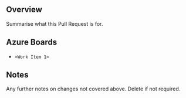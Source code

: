 <!--
⚠ Ensure the PR title starts with a reference to the primary work item it completes, in the form `AB#<id>: My PR Title`.
-->

## Overview

Summarise what this Pull Request is for.

<!--
ℹ If there are multiple relevant Azure Boards work items, please reference them in a list below, in the form `AB#<id>`.

Otherwise delete the section.
-->

## Azure Boards

- `<Work Item 1>`

## Notes

Any further notes on changes not covered above. Delete if not required.
